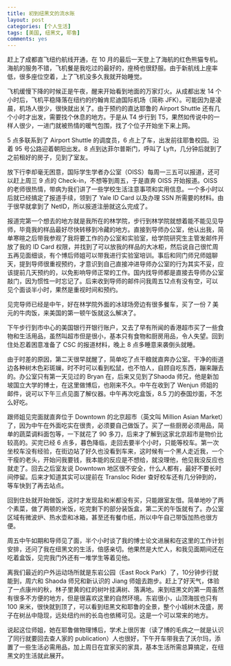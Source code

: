 ```yaml
---
title: 初到纽黑文的流水账
layout: post
categories: [个人生活]
tags: [美国, 纽黑文, 耶鲁]
comments: yes
---
```


赶上了成都直飞纽约航线开通，在 10 月的最后一天登上了海航的红色熊猫专机。海航的服务不错，飞机餐是我吃过的最好的，座椅也很舒服。由于新航线上座率低，很多座位空着，上了飞机没多久我就开始睡觉。

飞机缓慢下降的时候正是午夜，醒来开始看到地面的万家灯火。从成都出发 14 个小时后，飞机平稳降落在纽约的约翰肯尼迪国际机场（简称 JFK）。可能因为是凌晨，机场人很少，很快就出关了。由于预约的直达耶鲁的 Airport Shuttle 还有几个小时才出发，需要找个休息的地方。于是从 T4 步行到 T5，果然如传说中的一样人很少，一进门就被热情的暖气包围，找了个位子开始坐下来上网。

5 点多联系到了 Airport Shuttle 的调度员，6 点上了车，出发前往耶鲁校园。沿着 95 号公路迎着朝阳出发。8 点到达菲尔普斯门，呼叫了 Lyft，几分钟后就到了之前租好的房子，见到了室友。

放下行李却毫无困意，国际学生学者办公室（OISS）每周一三五可以报道，还可以赶上周三 9 点的 Check-in，不想等到周五，于是直奔 OISS 开始报道。OISS 的老师很热情，带病为我们讲了一些学校生活注意事项和实用信息。一个多小时以后就已经搞定了报道手续，领到了 Yale ID Card 以及办理 SSN 所需要的材料。由于很早就拿到了 NetID，所以报道注册就这么完成了。

报道完第一个想去的地方就是我所在的林学院，步行到林学院就想着能不能见见导师，毕竟我的样品最好尽快转移到冷藏的地方。直接到导师办公室，他认出我，简单寒暄之后带我参观了我将要工作的办公室和实验室，给学院研究生主管发邮件开放了我的 ID Card 权限，并找到了可以放我的样品的大冰柜，然后说自己很忙周五再见面细谈，有个博后师姐可以带我进行实验室培训。事后和同门师兄师姐聊天，提到导师很重视预约，才意识到自己直接冲进导师办公室的行为其实不妥，应该提前几天预约的，以免影响导师正常的工作。国内找导师都是直接去导师办公室敲门，因为惯性一时忘记了。后来收到导师的邮件问我周五12点有没有空，可以见个面谈半小时，果然是重视时间和预约。

见完导师已经是中午，好在林学院外面的冰球场旁边有很多餐车，买了一份 7 美元的牛肉饭，来美国的第一顿午饭就这么解决了。

下午步行到市中心的美国银行开银行账户，又去了早有所闻的香港超市买了一些食物和生活用品，虽然叫超市但是很小，基本只有食物和厨房用品，令人失望。回到住处忍着困意准备了 CSC 的报道材料，晚上 8 点多睡意来袭倒头就睡。

由于时差的原因，第二天很早就醒了，简单吃了点干粮就直奔办公室。干净的街道边各种树木色彩斑斓，时不时可以看到松鼠，也不怕人，自顾自吃东西，蹦来蹦去的。办公室只有第一天见过的 Bryan 在，后来又见到了Shaoda 师兄，他是新加坡国立大学的博士，在这里做博后，也刚来不久。中午在收到了 Wenjun 师姐的邮件，说可以下午三点见面了解仪器。中午再次吃盒饭，8.5 刀的泰国炒面，不怎么好吃。

跟师姐见完面就直奔位于 Downtown 的北京超市（英文叫 Million Asian Market）了，因为中午在外面吃实在很贵，必须要自己做饭了。买了一些厨房必须用品，简单的蔬菜调料面包等，一下就花了 90 多刀，后来才了解到这家北京超市是物价比较高的。买完已经 6 点多，暮色降临，走回去要半个小时，只能等校车。第一次坐校车没有经验，在街边站了好久也没看到车来，这时候有一个黑人走近我，一个干瘦的老头，开始问我要钱，我本能的反应是不想给，就没理他，他见我没反应也就走了。回去之后室友说 Downtown 地区很不安全，什么人都有，最好不要长时间停留。后来才知道其实可以提前在 Transloc Rider 查好校车还有几分钟到的，等车快到了再去站点。

回到住处就开始做饭，这时才发现盐和米都没有买，只能跟室友借。简单地吵了两个素菜，做了两顿的米饭，吃完剩下的部分装饭盒，第二天的午饭就有了。办公室区域有微波炉、热水壶和冰箱，甚至还有餐巾纸，所以中午自己带饭加热也很方便。

周五中午如期和导师见了面，半个小时谈了我的博士论文进展和在这里的工作计划安排，还问了我在纽黑文的生活，倍感亲切。他果然是大忙人，和我见面期间还在吃着盒饭，见完我门外还有一堆学生等着见他。

离我们最近的户外运动场所就是东岩公园（East Rock Park）了，10分钟步行就能到，周六和 Shaoda 师兄和新认识的 Jiang 师姐去跑步。赶上了好天气，体验了一点康州的秋，林子里黄的红的树叶挂满树、落满地。来到纽黑文的第一周虽然有很多不方便的地方，但是很喜欢这里的自然环境。东岩很小，山顶海拔也只有 100 来米，很快就到顶了，可以看到纽黑文和耶鲁的全景，整个小城树木茂盛，房子在树丛中隐现，远处纽约州的长岛也依稀可见。这是一个可以常来的地方。

说起这位师姐，她在耶鲁做物理博后，学术上很厉害（读了博的毛病之一就是认识了同行就要回去查人家的 publication）人也很好，下午开车带我去了沃尔玛，添置了一些生活必需用品，加上周日在宜家买的家具，基本生活所需总算搞定，在纽黑文的生活就此展开。

